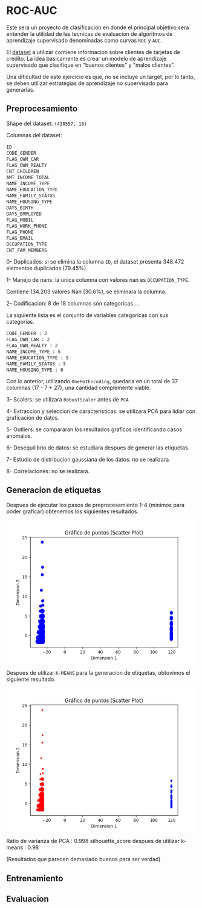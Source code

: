 # ROC-AUC

Este sera un proyecto de clasificacion en donde el principal objetivo sera entender la utilidad de las tecnicas de evaluacion de algoritmos de aprendizaje supervisado denominadas como curvas `ROC` y `AUC`.

El [dataset](https://www.kaggle.com/datasets/rikdifos/credit-card-approval-prediction/discussion/119320) a utilizar contiene informacion sobre clientes de tarjetas de credito. La idea basicamente es crear un modelo de aprendizaje supervisado que clasifique en "buenos clientes" y "malos clientes".

Una dificultad de este ejercicio es que, no se incluye un target, por lo tanto, se deben utilizar estrategias de aprendizaje no supervisado para generarlas.



## Preprocesamiento

Shape del dataset: `(438557, 18)`

Columnas del dataset:
```
ID
CODE_GENDER
FLAG_OWN_CAR
FLAG_OWN_REALTY
CNT_CHILDREN
AMT_INCOME_TOTAL
NAME_INCOME_TYPE
NAME_EDUCATION_TYPE
NAME_FAMILY_STATUS
NAME_HOUSING_TYPE
DAYS_BIRTH
DAYS_EMPLOYED
FLAG_MOBIL
FLAG_WORK_PHONE
FLAG_PHONE
FLAG_EMAIL
OCCUPATION_TYPE
CNT_FAM_MEMBERS
```


0- Duplicados: si se elimina la columna `ID`, el dataset presenta 348.472 elementos duplicados (79.45%).



1- Manejo de nans: la unica columna con valores nan es `OCCUPATION_TYPE`.

Contiene 134.203 valores Nan (30.6%), se eliminara la columna.

2- Codificacion: 8 de 18 columnas son categoricas ...

La siguiente lista es el conjunto de variables categoricas con sus categorias.

```
CODE_GENDER : 2
FLAG_OWN_CAR : 2
FLAG_OWN_REALTY : 2
NAME_INCOME_TYPE : 5
NAME_EDUCATION_TYPE : 5
NAME_FAMILY_STATUS : 5
NAME_HOUSING_TYPE : 6

```

Con lo anterior, utilizando `OneHotEncoding`, quedaria en un total de 37 columnas (17 - 7 + 27), una cantidad complemente viable.

3- Scalers: se utilizara `RobustScaler` antes de `PCA`

4- Extraccion y seleccion de caracteristicas: se utilizara PCA para lidiar con graficacion de datos.

5- Outliers: se compararan los resultados graficos identificando casos anomalos.

6- Desequilibrio de datos: se estudiara despues de generar las etiquetas.

7- Estudio de distribucion gaussiana de los datos: no se realizara.

8- Correlaciones: no se realizara.

## Generacion de etiquetas

Despues de ejecutar los pasos de preprocesamiento 1-4 (minimos para poder graficar) obtenemos los siguientes resultados.

![Image](./images/1.png)

Despues de utilizar `K-MEANS` para la generacion de etiquetas, obtuvimos el siguiente resultado.

![Image](./images/2.png)

Ratio de varianza de PCA : 0.998
silhouette_score despues de utilizar k-means :  0.98

(Resultados que parecen demasiado buenos para ser verdad)

## Entrenamiento

## Evaluacion
